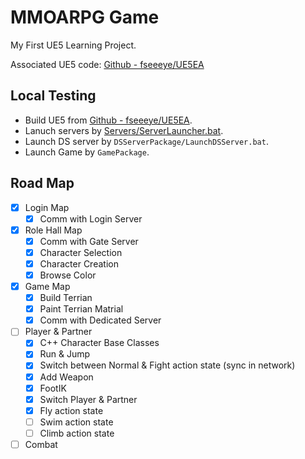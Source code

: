 # MMOARPG Game

My First UE5 Learning Project.

Associated UE5 code: [Github - fseeeye/UE5EA](https://github.com/fseeeye/UE5EA/tree/mmoarpg)

## Local Testing

* Build UE5 from [Github - fseeeye/UE5EA](https://github.com/fseeeye/UE5EA/tree/mmoarpg).
* Lanuch servers by [Servers/ServerLauncher.bat](https://github.com/fseeeye/UE5EA/blob/mmoarpg/Servers/ServerLauncher.bat).
* Launch DS server by `DSServerPackage/LaunchDSServer.bat`.
* Launch Game by `GamePackage`.

## Road Map

- [x] Login Map
  - [x] Comm with Login Server 
- [x] Role Hall Map
  - [x] Comm with Gate Server
  - [x] Character Selection
  - [x] Character Creation
  - [x] Browse Color
- [x] Game Map
  - [x] Build Terrian
  - [x] Paint Terrian Matrial
  - [x] Comm with Dedicated Server
- [ ] Player & Partner
  - [x] C++ Character Base Classes
  - [x] Run & Jump
  - [x] Switch between Normal & Fight action state (sync in network)
  - [x] Add Weapon
  - [x] FootIK
  - [x] Switch Player & Partner
  - [x] Fly action state
  - [ ] Swim action state
  - [ ] Climb action state
 - [ ] Combat

